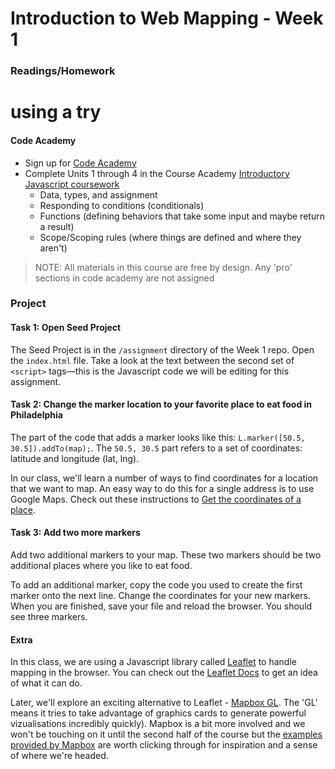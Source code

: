 # Introduction to Web Mapping - Week 1

### Readings/Homework
# using a try
#### Code Academy

* Sign up for [Code Academy](https://www.codecademy.com/)
* Complete Units 1 through 4 in the Course Academy
[Introductory Javascript coursework](https://www.codecademy.com/learn/introduction-to-javascript)
  - Data, types, and assignment
  - Responding to conditions (conditionals)
  - Functions (defining behaviors that take some input and maybe return a result)
  - Scope/Scoping rules (where things are defined and where they aren't)

> NOTE: All materials in this course are free by design. Any 'pro' sections
> in code academy are not assigned


### Project


#### Task 1: Open Seed Project

The Seed Project is in the `/assignment` directory of the Week 1 repo. Open the `index.html` file.
Take a look at the text between the second set of `<script>` tags—this is the Javascript code we
will be editing for this assignment.


#### Task 2: Change the marker location to your favorite place to eat food in Philadelphia

The part of the code that adds a marker looks like this: `L.marker([50.5, 30.5]).addTo(map);`.
The `50.5, 30.5` part refers to a set of coordinates: latitude and longitude (lat, lng).

In our class, we'll learn a number of ways to find coordinates for a location that we want to map.
An easy way to do this for a single address is to use Google Maps. Check out these instructions
to [Get the coordinates of a place](https://support.google.com/maps/answer/18539?hl=en).


#### Task 3: Add two more markers

Add two additional markers to your map. These two markers should be two additional places where
you like to eat food.

To add an additional marker, copy the code you used to create the first marker onto the next
line. Change the coordinates for your new markers. When you are finished, save your file and
reload the browser. You should see three markers.


#### Extra

In this class, we are using a Javascript library called [Leaflet](http://leafletjs.com/) to handle
mapping in the browser. You can check out the [Leaflet Docs](http://leafletjs.com/reference.html)
to get an idea of what it can do.

Later, we'll explore an exciting alternative to Leaflet -
[Mapbox GL](https://www.mapbox.com/mapbox-gl-js/api/). The 'GL' means it tries to take advantage
of graphics cards to generate powerful vizualisations incredibly quickly). Mapbox is a bit
more involved and we won't be touching on it until the second half of the course but the
[examples provided by Mapbox](https://www.mapbox.com/mapbox-gl-js/example/simple-map/) are
worth clicking through for inspiration and a sense of where we're headed.
